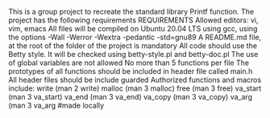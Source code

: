 This is a group project to recreate the standard library Printf function. The project has the following requirements
REQUIREMENTS
Allowed editors: vi, vim, emacs
All files will be compiled on Ubuntu 20.04 LTS using gcc, using the options -Wall -Werror -Wextra -pedantic -std=gnu89
A README.md file, at the root of the folder of the project is mandatory
All code should use the Betty style. It will be checked using betty-style.pl and betty-doc.pl
The use of global variables are not allowed
No more than 5 functions per file 
The prototypes of all functions should be included in header file called main.h
All header files should be include guarded
Authorized functions and macros include:
write (man 2 write)
malloc (man 3 malloc)
free (man 3 free)
va_start (man 3 va_start)
va_end (man 3 va_end)
va_copy (man 3 va_copy)
va_arg (man 3 va_arg
#made locally
